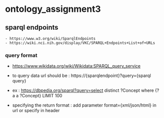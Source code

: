 # ontology_assignment3

## sparql endpoints
    - https://www.w3.org/wiki/SparqlEndpoints
    - https://wiki.nci.nih.gov/display/VKC/SPARQL+Endpoints+List+of+URLs
    
### query format 
 - https://www.wikidata.org/wiki/Wikidata:SPARQL_query_service
 
 - to query data url should be : https://{sparqlendpoint}?query={sparql query}
 - ex : https://dbpedia.org/sparql?query=select distinct ?Concept where {?a a ?Concept} LIMIT 100
 - specifying the return format : add parameter format={xml/json/html} in url or specify in header  
